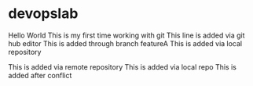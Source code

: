 # devopslab
Hello World
This is my first time working with git
This line is added via git hub editor
This is added through branch featureA
This is added via local repository


This is added via remote repository
This is added via local repo
This is added after conflict

